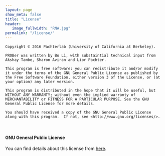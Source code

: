 ```yaml
---
layout: page
show_meta: false
title: "License"
header:
   image_fullwidth: "RNA.jpg"
permalink: "/license/"
---
```


~~~
Copyright © 2016 Pachterlab (University of California at Berkeley).

PROBer was written by Bo Li, with substaintial technical input from
Akshay Tambe, Sharon Aviran and Lior Pachter.

This program is free software: you can redistribute it and/or modify
it under the terms of the GNU General Public License as published by
the Free Software Foundation, either version 3 of the License, or (at
your option) any later version.

This program is distributed in the hope that it will be useful, but
WITHOUT ANY WARRANTY; without even the implied warranty of
MERCHANTABILITY or FITNESS FOR A PARTICULAR PURPOSE. See the GNU
General Public License for more details.

You should have received a copy of the GNU General Public License
along with this program.  If not, see <http://www.gnu.org/licenses/>.
~~~

<br />
  

#### GNU General Public License

You can find details about this license from [here](http://www.gnu.org/licenses/gpl-3.0.en.html).


